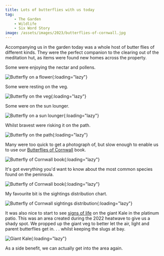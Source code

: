 ```yaml
---
title: Lots of butterflies with us today
tag:
    - The Garden
    - Wildlife
    - Six Word Story
image: /assets/images/2023/butterflies-of-cornwall.jpg
---
```


Accompanying us in the garden today was a whole host of butter flies of different kinds. They were the perfect companion to the clearing out of the meditation hut, as items were found new homes across the property.

Some were enjoying the nectar and pollens.

![Butterfly on a flower](/assets/images/2023/butterfly-flower.jpg "Butterfly resting on a flower"){:loading="lazy"}

Some were resting on the veg.

![Butterfly on the veg](/assets/images/2023/butterfly-veg.jpg "Butterfly resting on some vegetable leaves"){:loading="lazy"}

Some were on the sun lounger.

![Butterfly on a sun lounger](/assets/images/2023/butterfly-sun-lounger.jpg "Butterfly resting on the sun lounger"){:loading="lazy"}

Whilst bravest were risking it on the path.

![Butterfly on the path](/assets/images/2023/butterfly-path.jpg "Butterfly resting on the path"){:loading="lazy"}

Many were too quick to get a photograph of, but slow enough to enable us to use our [Butterflies of Cornwall](https://www.nhbs.com/butterflies-of-cornwall-book) book.

![Butterfly of Cornwall book](/assets/images/2023/butterflies-of-cornwall.jpg "Butterflies of cornwall book"){:loading="lazy"}

It's got everything you'd want to know about the most common species found on the peninsula.

![Butterfly of Cornwall book](/assets/images/2023/butterflies-of-cornwall-inside.jpg "Butterflies of cornwall book"){:loading="lazy"}

My favourite bit is the sightings distribution chart.

![Butterfly of Cornwall sightings distribution](/assets/images/2023/butterflies-of-cornwall-sightings.jpg "Butterflies of cornwall sightings distribution chart"){:loading="lazy"}

It was also nice to start to see [signs of life](https://tonyedwardspz.co.uk/blog/the-kale-is-still-standing/) on the giant Kale in the platinum patio. This was an area created during the 2022 heatwave to give us a shady spot. We propped up the giant veg to better let the air, light and parent butterflies get in. . . whilst keeping the slugs at bay.

![Giant Kale](/assets/images/2023/giant-kale.jpg "Giant Kale towers above"){:loading="lazy"}

As a side benefit, we can actually get into the area again.
